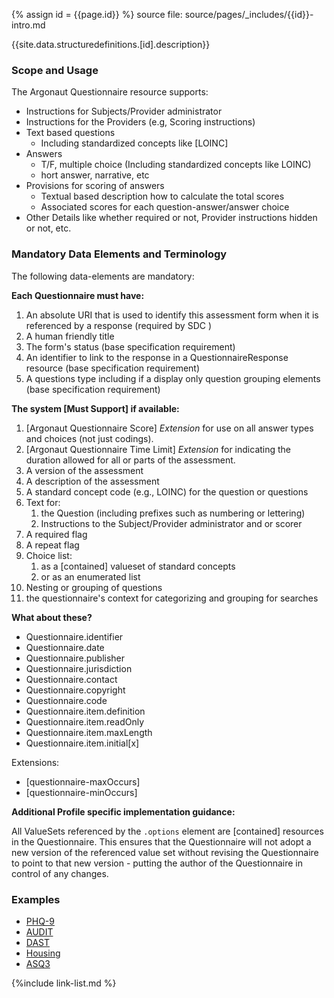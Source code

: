 {% assign id = {{page.id}} %}
source file: source/pages/\_includes/{{id}}-intro.md

{{site.data.structuredefinitions.[id].description}}

### Scope and Usage

The Argonaut Questionnaire resource supports:

- Instructions for Subjects/Provider administrator
- Instructions for the Providers (e.g, Scoring instructions)
- Text based questions
  - Including standardized concepts like [LOINC]
- Answers
  - T/F, multiple choice (Including standardized concepts like LOINC)
  - hort answer, narrative, etc
- Provisions for scoring of answers
  - Textual based description how to calculate the total scores
  - Associated scores for each question-answer/answer choice
- Other Details like whether required or not, Provider instructions hidden or not, etc.

### Mandatory Data Elements and Terminology

The following data-elements are mandatory:

**Each Questionnaire must have:**



1. An absolute URI that is used to identify this assessment form when it is referenced by a response (required by SDC )
1. A human friendly title
1. The form's status (base specification requirement)
1. An identifier to link to the response in a QuestionnaireResponse resource  (base specification requirement)
1. A questions type including if a display only  question grouping elements (base specification requirement)

**The system [Must Support] if available:**

1. [Argonaut Questionnaire Score] *Extension* for use on all answer types and choices (not just codings).
1. [Argonaut Questionnaire Time Limit] *Extension* for indicating the duration allowed for all or parts of the assessment.
1. A version of the assessment
1. A description of the assessment
1. A standard concept code (e.g., LOINC) for the question or questions
1. Text for:
    1. the Question (including prefixes such as numbering or lettering)
    1. Instructions to the Subject/Provider administrator and or scorer
1. A required flag
1. A repeat flag
1. Choice list:
   1. as a [contained] valueset of standard concepts
   1. or as an enumerated list
1. Nesting or grouping of questions
1. the questionnaire's context for categorizing and grouping for searches

**What about these?**

- Questionnaire.identifier
- Questionnaire.date
- Questionnaire.publisher
- Questionnaire.jurisdiction
- Questionnaire.contact
- Questionnaire.copyright
- Questionnaire.code
- Questionnaire.item.definition
- Questionnaire.item.readOnly
- Questionnaire.item.maxLength
- Questionnaire.item.initial[x]

Extensions:

- [questionnaire-maxOccurs]
- [questionnaire-minOccurs]


**Additional Profile specific implementation guidance:**

All ValueSets referenced by the `.options` element are [contained] resources in the Questionnaire.  This ensures that the Questionnaire will not adopt a new version of the referenced value set without revising the Questionnaire to point to that new version - putting the author of the Questionnaire in control of any changes.

### Examples

<!-- {% raw %} {% include list-simple-questionnaires.xhtml %}{% endraw %} -->
- [PHQ-9](Questionnaire-questionnaire-example-phq9.html)
- [AUDIT](Questionnaire-questionnaire-example-audit.html)
- [DAST](Questionnaire-questionnaire-example-dast.html)
- [Housing](Questionnaire-questionnaire-example-housing.html)
- [ASQ3](Questionnaire-questionnaire-example-asq3.html)

{%include link-list.md %}
